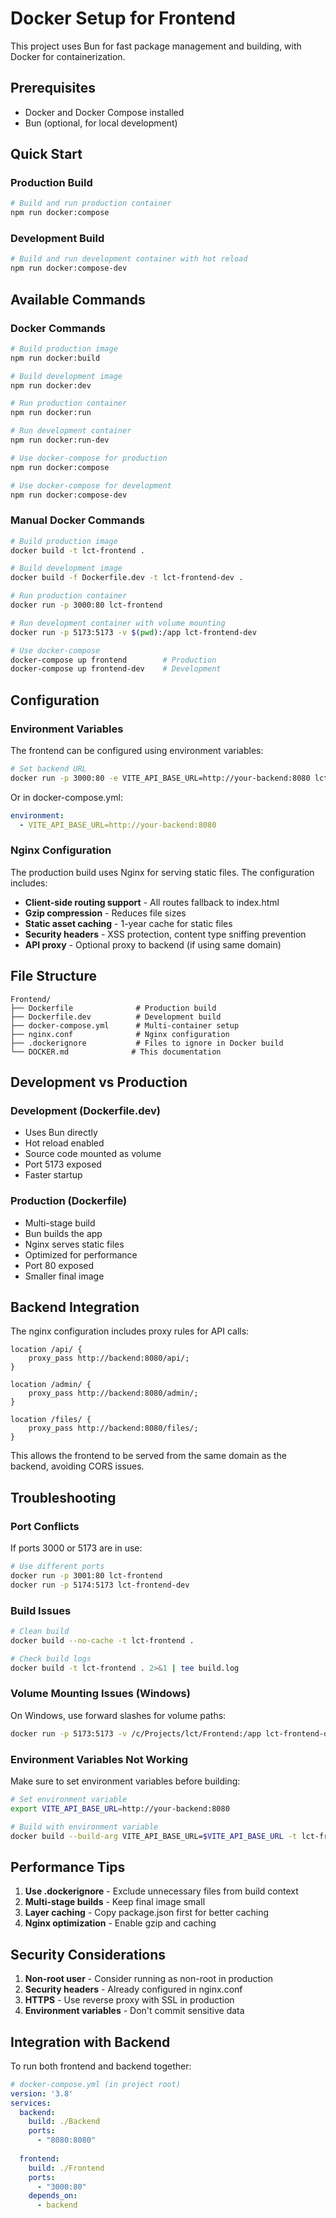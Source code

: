 # Docker Setup for Frontend

This project uses Bun for fast package management and building, with Docker for containerization.

## Prerequisites

- Docker and Docker Compose installed
- Bun (optional, for local development)

## Quick Start

### Production Build
```bash
# Build and run production container
npm run docker:compose
```

### Development Build
```bash
# Build and run development container with hot reload
npm run docker:compose-dev
```

## Available Commands

### Docker Commands
```bash
# Build production image
npm run docker:build

# Build development image
npm run docker:dev

# Run production container
npm run docker:run

# Run development container
npm run docker:run-dev

# Use docker-compose for production
npm run docker:compose

# Use docker-compose for development
npm run docker:compose-dev
```

### Manual Docker Commands
```bash
# Build production image
docker build -t lct-frontend .

# Build development image
docker build -f Dockerfile.dev -t lct-frontend-dev .

# Run production container
docker run -p 3000:80 lct-frontend

# Run development container with volume mounting
docker run -p 5173:5173 -v $(pwd):/app lct-frontend-dev

# Use docker-compose
docker-compose up frontend        # Production
docker-compose up frontend-dev    # Development
```

## Configuration

### Environment Variables

The frontend can be configured using environment variables:

```bash
# Set backend URL
docker run -p 3000:80 -e VITE_API_BASE_URL=http://your-backend:8080 lct-frontend
```

Or in docker-compose.yml:
```yaml
environment:
  - VITE_API_BASE_URL=http://your-backend:8080
```

### Nginx Configuration

The production build uses Nginx for serving static files. The configuration includes:

- **Client-side routing support** - All routes fallback to index.html
- **Gzip compression** - Reduces file sizes
- **Static asset caching** - 1-year cache for static files
- **Security headers** - XSS protection, content type sniffing prevention
- **API proxy** - Optional proxy to backend (if using same domain)

## File Structure

```
Frontend/
├── Dockerfile              # Production build
├── Dockerfile.dev          # Development build
├── docker-compose.yml      # Multi-container setup
├── nginx.conf              # Nginx configuration
├── .dockerignore           # Files to ignore in Docker build
└── DOCKER.md              # This documentation
```

## Development vs Production

### Development (Dockerfile.dev)
- Uses Bun directly
- Hot reload enabled
- Source code mounted as volume
- Port 5173 exposed
- Faster startup

### Production (Dockerfile)
- Multi-stage build
- Bun builds the app
- Nginx serves static files
- Optimized for performance
- Port 80 exposed
- Smaller final image

## Backend Integration

The nginx configuration includes proxy rules for API calls:

```nginx
location /api/ {
    proxy_pass http://backend:8080/api/;
}

location /admin/ {
    proxy_pass http://backend:8080/admin/;
}

location /files/ {
    proxy_pass http://backend:8080/files/;
}
```

This allows the frontend to be served from the same domain as the backend, avoiding CORS issues.

## Troubleshooting

### Port Conflicts
If ports 3000 or 5173 are in use:
```bash
# Use different ports
docker run -p 3001:80 lct-frontend
docker run -p 5174:5173 lct-frontend-dev
```

### Build Issues
```bash
# Clean build
docker build --no-cache -t lct-frontend .

# Check build logs
docker build -t lct-frontend . 2>&1 | tee build.log
```

### Volume Mounting Issues (Windows)
On Windows, use forward slashes for volume paths:
```bash
docker run -p 5173:5173 -v /c/Projects/lct/Frontend:/app lct-frontend-dev
```

### Environment Variables Not Working
Make sure to set environment variables before building:
```bash
# Set environment variable
export VITE_API_BASE_URL=http://your-backend:8080

# Build with environment variable
docker build --build-arg VITE_API_BASE_URL=$VITE_API_BASE_URL -t lct-frontend .
```

## Performance Tips

1. **Use .dockerignore** - Exclude unnecessary files from build context
2. **Multi-stage builds** - Keep final image small
3. **Layer caching** - Copy package.json first for better caching
4. **Nginx optimization** - Enable gzip and caching

## Security Considerations

1. **Non-root user** - Consider running as non-root in production
2. **Security headers** - Already configured in nginx.conf
3. **HTTPS** - Use reverse proxy with SSL in production
4. **Environment variables** - Don't commit sensitive data

## Integration with Backend

To run both frontend and backend together:

```yaml
# docker-compose.yml (in project root)
version: '3.8'
services:
  backend:
    build: ./Backend
    ports:
      - "8080:8080"
  
  frontend:
    build: ./Frontend
    ports:
      - "3000:80"
    depends_on:
      - backend
```
